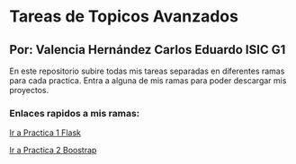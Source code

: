 # Tareas de Topicos Avanzados
## Por: Valencia Hernández Carlos Eduardo ISIC G1

En este repositorio subire todas mis tareas separadas en diferentes ramas para cada practica. Entra a alguna de mis ramas para poder descargar mis proyectos.

### Enlaces rapidos a mis ramas:
[Ir a Practica 1 Flask](https://github.com/choterifa/Tareas-Topicos/tree/Pr%C3%A1ctica-%231-con-Flask)

[Ir a Practica 2 Boostrap](https://github.com/choterifa/Tareas-Topicos/tree/Practica_2_Bootstrap)

